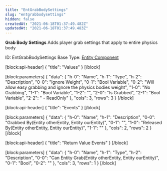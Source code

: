 ```yaml
---
title: "EntGrabBodySettings"
slug: "entgrabbodysettings"
hidden: false
createdAt: "2021-06-18T01:37:49.482Z"
updatedAt: "2021-06-18T01:37:49.483Z"
---
```

**Grab Body Settings**
Adds player grab settings that apply to entire physics body

ID: EntGrabBodySettings
Base Type: [Entity Component](doc:componententity)

[block:api-header]
{
  "title": "Values"
}
[/block]

[block:parameters]
{
  "data": {
    "h-0": "Name",
    "h-1": "Type",
    "h-2": "Description",
    "0-0": "Ignore Weight",
    "0-1": "Bool Variable",
    "0-2": "Will allow easy grabbing and ignore the physics bodies weight",
    "1-0": "No Grabbing",
    "1-1": "Bool Variable",
    "1-2": "",
    "2-0": "Is Grabbed",
    "2-1": "Bool Variable",
    "2-2": " - ReadOnly"
  },
  "cols": 3,
  "rows": 3
}
[/block]

[block:api-header]
{
  "title": "Events"
}
[/block]

[block:parameters]
{
  "data": {
    "h-0": "Name",
    "h-1": "Description",
    "0-0": "Grabbed By(Entity otherEntity, Entity ourEntity)",
    "0-1": "",
    "1-0": "Released By(Entity otherEntity, Entity ourEntity)",
    "1-1": ""
  },
  "cols": 2,
  "rows": 2
}
[/block]

[block:api-header]
{
  "title": "Return Value Events"
}
[/block]

[block:parameters]
{
  "data": {
    "h-0": "Name",
    "h-1": "Type",
    "h-2": "Description",
    "0-0": "Can Entity Grab(Entity otherEntity, Entity ourEntity)",
    "0-1": "Bool",
    "0-2": ""
  },
  "cols": 3,
  "rows": 1
}
[/block]